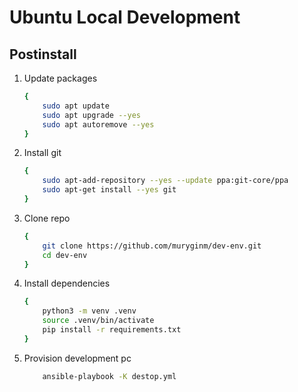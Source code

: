 # Ubuntu Local Development

## Postinstall
1. Update packages
    ```bash
    {
        sudo apt update
        sudo apt upgrade --yes
        sudo apt autoremove --yes
    }
    ```

1. Install git
    ```bash
    {
        sudo apt-add-repository --yes --update ppa:git-core/ppa
        sudo apt-get install --yes git
    }
    ```


1. Clone repo
    ```bash
    {
        git clone https://github.com/muryginm/dev-env.git
        cd dev-env
    }
    ```

1. Install dependencies
    ```bash
    {
        python3 -m venv .venv
        source .venv/bin/activate
        pip install -r requirements.txt
    }
    ```

1. Provision development pc
    ```bash
        ansible-playbook -K destop.yml
    ```
